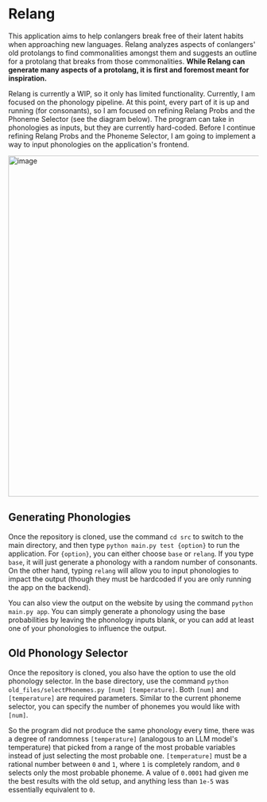 # Relang

This application aims to help conlangers break free of their latent habits when approaching new languages. Relang analyzes aspects of conlangers' old protolangs to find commonalities amongst them and suggests an outline for a protolang that breaks from those commonalities. **While Relang can generate many aspects of a protolang, it is first and foremost meant for inspiration.** 

Relang is currently a WIP, so it only has limited functionality. Currently, I am focused on the phonology pipeline. At this point, every part of it is up and running (for consonants), so I am focused on refining Relang Probs and the Phoneme Selector (see the diagram below). The program can take in phonologies as inputs, but they are currently hard-coded. Before I continue refining Relang Probs and the Phoneme Selector, I am going to implement a way to input phonologies on the application's frontend.

<img width="1645" height="685" alt="image" src="https://github.com/user-attachments/assets/b8d61ad3-24b2-47bf-b795-d48ec39fdf23" />

## Generating Phonologies
Once the repository is cloned, use the command `cd src` to switch to the main directory, and then type `python main.py test {option}` to run the application. For `{option}`, you can either choose `base` or `relang`. If you type `base`, it will just generate a phonology with a random number of consonants. On the other hand, typing `relang` will allow you to input phonologies to impact the output (though they must be hardcoded if you are only running the app on the backend). 

You can also view the output on the website by using the command `python main.py app`. You can simply generate a phonology using the base probabilities by leaving the phonology inputs blank, or you can add at least one of your phonologies to influence the output.

## Old Phonology Selector

Once the repository is cloned, you also have the option to use the old phonology selector. In the base directory, use the command `python old_files/selectPhonemes.py [num] [temperature]`. Both `[num]` and `[temperature]` are required parameters. Similar to the current phoneme selector, you can specify the number of phonemes you would like with `[num]`. 

So the program did not produce the same phonology every time, there was a degree of randomness `[temperature]` (analogous to an LLM model's temperature) that picked from a range of the most probable variables instead of just selecting the most probable one. `[temperature]` must be a rational number between `0` and `1`, where `1` is completely random, and `0` selects only the most probable phoneme. A value of `0.0001` had given me the best results with the old setup, and anything less than `1e-5` was essentially equivalent to `0`.

